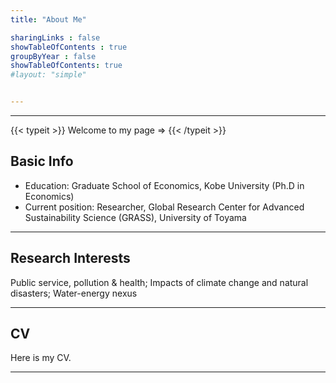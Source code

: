 ```yaml
---
title: "About Me"

sharingLinks : false
showTableOfContents : true
groupByYear : false
showTableOfContents: true
#layout: "simple"


---
```

---

{{< typeit >}}
Welcome to my page ⇒
{{< /typeit >}}

## Basic Info

- Education: Graduate School of Economics, Kobe University (Ph.D in Economics)
- Current position: Researcher, Global Research Center for Advanced Sustainability Science (GRASS), University of Toyama

---

## Research Interests

Public service, pollution & health; Impacts of climate change and natural disasters; Water-energy nexus

---

## CV

Here is my CV.

---